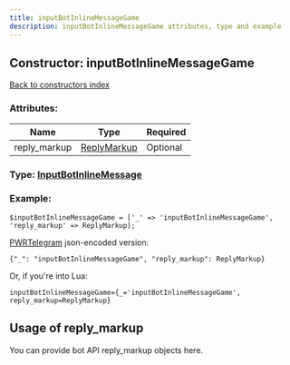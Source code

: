 ```yaml
---
title: inputBotInlineMessageGame
description: inputBotInlineMessageGame attributes, type and example
---
```

## Constructor: inputBotInlineMessageGame  
[Back to constructors index](index.md)



### Attributes:

| Name     |    Type       | Required |
|----------|---------------|----------|
|reply\_markup|[ReplyMarkup](../types/ReplyMarkup.md) | Optional|



### Type: [InputBotInlineMessage](../types/InputBotInlineMessage.md)


### Example:

```
$inputBotInlineMessageGame = ['_' => 'inputBotInlineMessageGame', 'reply_markup' => ReplyMarkup];
```  

[PWRTelegram](https://pwrtelegram.xyz) json-encoded version:

```
{"_": "inputBotInlineMessageGame", "reply_markup": ReplyMarkup}
```


Or, if you're into Lua:  


```
inputBotInlineMessageGame={_='inputBotInlineMessageGame', reply_markup=ReplyMarkup}

```



## Usage of reply_markup

You can provide bot API reply_markup objects here.  


